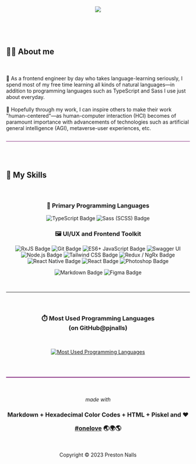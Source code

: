 <br />

<div align="center">
<img src="https://readme-typing-svg.demolab.com?font=Helvetica&size=30&duration=3600&pause=3600&color=b0b0b0&center=true&vCenter=true&width=940&height=50&lines=Hi, I'm Preston 👋">

<br />
<br />

</div>

<h2>

<br />

**🧑‍💻 About me**
</h2>

<br />

🎨 As a frontend engineer by day who takes language-learning seriously, I spend most of my free time learning all kinds of natural languages—in addition to programming languages such as TypeScript and Sass I use just about everyday.<br />
<br />
🧬 Hopefully through my work, I can inspire others to make their work "human-centered"—as human-computer interaction (HCI) becomes of paramount importance with advancements of technologies such as artificial general intelligence (AGI), metaverse-user experiences, etc.

<div align="center"><img  src="assets/hr.gif" alt="animated horizontal rule" /></div>

<h2>

<br />

**🧮 My Skills**
</h2>

<br />

<h3 align="center">
🧬 Primary Programming Languages
</h3>
<div align="center">

![TypeScript Badge](https://img.shields.io/badge/typeScript-203f58?style=for-the-badge&logo=typescript&logoColor=209aec)
![Sass (SCSS) Badge](<https://img.shields.io/badge/sass_(scss)-582745?style=for-the-badge&logo=sass&logoColor=ee87ba>)

</div>

<h3 align="center">
🖼️ UI/UX and Frontend Toolkit
</h3>
<div align="center">

![RxJS Badge](https://img.shields.io/badge/rxjs-610425?style=for-the-badge&logo=reactivex&logoColor=e10988)
![Git Badge](https://img.shields.io/badge/git-4f1c00?style=for-the-badge&logo=git&logoColor=E44C30) ![ES6+ JavaScript Badge](https://img.shields.io/badge/es6+_javascript-583f20?style=for-the-badge&logo=javascript&logoColor=f0db4f) ![Swagger UI](https://img.shields.io/badge/swagger_ui-274200?style=for-the-badge&logo=swagger&logoColor=c7f200) ![Node.js Badge](https://img.shields.io/badge/node.js-2C3e18?style=for-the-badge&logo=node.js&logoColor=bCfeb8)
![Tailwind CSS Badge](https://img.shields.io/badge/tailwind_css-183945?style=for-the-badge&logo=tailwindcss&logoColor=38bdf8)
![Redux / NgRx Badge](https://img.shields.io/badge/redux_/_ngrx-213A5b?style=for-the-badge&logo=redux&logoColor=61dafb) ![React Native Badge](https://img.shields.io/badge/react_native-213A5b?style=for-the-badge&logo=react&logoColor=61dafb) ![React Badge](https://img.shields.io/badge/react-213A5b?style=for-the-badge&logo=react&logoColor=61daFb)
![Photoshop Badge](https://img.shields.io/badge/photoshop-1c3960?style=for-the-badge&logo=adobephotoshop&logoColor=2da9ff)

![Markdown Badge](https://img.shields.io/badge/markdown-40434a?style=for-the-badge&logo=markdown&logoColor=fff) ![Figma Badge](https://img.shields.io/badge/figma-40434a?style=for-the-badge&logo=figma&logoColor=fff)

<br />

---

<h3 align="center">

<br />

⏱️ Most Used Programming Languages
<br />(on GitHub@pjnalls)

</h3>
<div align="center">

<br />

[![Most Used Programming Languages](https://github-readme-stats-sigma-five.vercel.app/api/top-langs?username=pjnalls&theme=tokyonight&show_icons=true&hide_title=true&card_width=848&bg_color=0,3f203f,160020&text_color=ffffff&hide_border=true&hide=css,html)](https://github.com/pjnalls)

</div>

<br />
<br />

<div align="center"><img  src="assets/hr.gif" alt="animated horizontal rule" /></div>

<br />
<br />

<div align="center">

<footer>

<span>

<i>made with</i>

<h3>
Markdown + Hexadecimal Color Codes + HTML + Piskel and ❤️

<br />

<a href="https://github.com/pjnalls/pjnalls/blob/main/ONELOVE.md"
  target="_blank"
  rel="noopener noreferrer">#onelove</a>
🌏🌍🌎

</h3>

<br />

Copyright © 2023 Preston Nalls

</footer>
</span>
</div>

<br />
<br />

